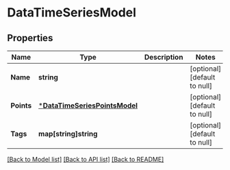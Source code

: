 # DataTimeSeriesModel

## Properties
Name | Type | Description | Notes
------------ | ------------- | ------------- | -------------
**Name** | **string** |  | [optional] [default to null]
**Points** | [***DataTimeSeriesPointsModel**](DataTimeSeriesPoints.md) |  | [optional] [default to null]
**Tags** | **map[string]string** |  | [optional] [default to null]

[[Back to Model list]](../README.md#documentation-for-models) [[Back to API list]](../README.md#documentation-for-api-endpoints) [[Back to README]](../README.md)


